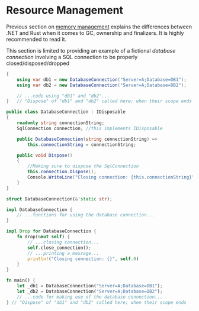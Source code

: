 # Resource Management

Previous section on [memory management] explains the differences between .NET
and Rust when it comes to GC, ownership and finalizers. It is highly recommended
to read it.

This section is limited to providing an example of a fictional
_database connection_ involving a SQL connection to be properly
closed/disposed/dropped

```csharp
{
    using var db1 = new DatabaseConnection("Server=A;Database=DB1");
    using var db2 = new DatabaseConnection("Server=A;Database=DB2");

    // ...code using "db1" and "db2"...
}   // "Dispose" of "db1" and "db2" called here; when their scope ends

public class DatabaseConnection : IDisposable
{
    readonly string connectionString;
    SqlConnection connection; //this implements IDisposable

    public DatabaseConnection(string connectionString) =>
        this.connectionString = connectionString;

    public void Dispose()
    {
        //Making sure to dispose the SqlConnection
        this.connection.Dispose();
        Console.WriteLine("Closing connection: {this.connectionString}");
    }
}
```

```rust
struct DatabaseConnection(&'static str);

impl DatabaseConnection {
    // ...functions for using the database connection...
}

impl Drop for DatabaseConnection {
    fn drop(&mut self) {
        // ...closing connection...
        self.close_connection();
        // ...printing a message...
        println!("Closing connection: {}", self.0)
    }
}

fn main() {
    let _db1 = DatabaseConnection("Server=A;Database=DB1");
    let _db2 = DatabaseConnection("Server=A;Database=DB2");
    // ...code for making use of the database connection...
} // "Dispose" of "db1" and "db2" called here; when their scope ends
```

[memory management]: ../memory-management/index.md
